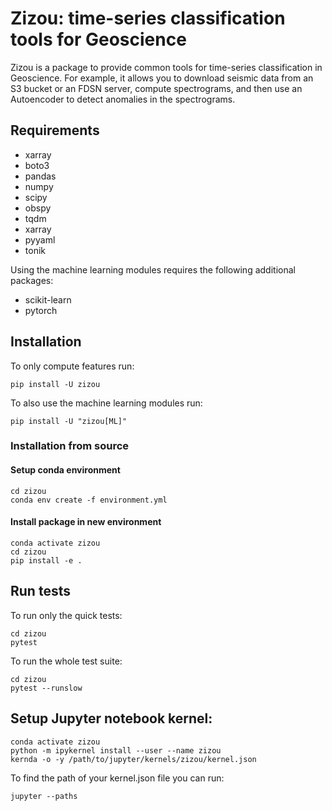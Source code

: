 # Zizou: time-series classification tools for Geoscience

Zizou is a package to provide common tools for time-series classification in Geoscience. For example,
it allows you to download seismic data from an S3 bucket or an FDSN server, compute spectrograms, and then
use an Autoencoder to detect anomalies in the spectrograms.

## Requirements
* xarray
* boto3
* pandas
* numpy
* scipy
* obspy
* tqdm
* xarray
* pyyaml
* tonik

Using the machine learning modules requires the following additional packages:
* scikit-learn
* pytorch 

## Installation
To only compute features run:

```
pip install -U zizou
```

To also use the machine learning modules run:

```
pip install -U "zizou[ML]"
```

### Installation from source
#### Setup conda environment

```
cd zizou 
conda env create -f environment.yml
```

#### Install package in new environment
```
conda activate zizou 
cd zizou 
pip install -e .
```

## Run tests

To run only the quick tests:
```
cd zizou 
pytest
```
To run the whole test suite:
```
cd zizou 
pytest --runslow
```

## Setup Jupyter notebook kernel:

```
conda activate zizou 
python -m ipykernel install --user --name zizou 
kernda -o -y /path/to/jupyter/kernels/zizou/kernel.json
```

To find the path of your kernel.json file you can run:
```
jupyter --paths
```